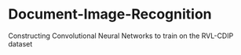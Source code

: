 # Document-Image-Recognition
Constructing Convolutional Neural Networks to train on the RVL-CDIP dataset
